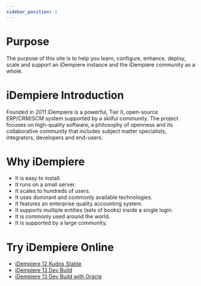 ```yaml
---
sidebar_position: 1
---
```

# Purpose

The purpose of this site is to help you learn, configure, enhance, deploy, scale and support an iDempiere instance and the iDempiere community as a whole.

# iDempiere Introduction

Founded in 2011 iDempiere is a powerful, Tier II, open-source ERP/CRM/SCM system supported by a skilful community. The project focuses on high-quality software, a philosophy of openness and its collaborative community that includes subject matter specialists, integrators, developers and end-users.

# Why iDempiere
- It is easy to install.
- It runs on a small server.
- It scales to hundreds of users.
- It uses dominant and commonly available technologies.
- It features an enterprise quality accounting system.
- It supports multiple entities (sets of books) inside a single login.
- It is commonly used around the world.
- It is supported by a large community.

# Try iDempiere Online
- [iDempiere 12 Kudos Stable](https://demo.globalqss.com/webui/)
- [iDempiere 13 Dev Build](https://test.idempiere.org/webui/)
- [iDempiere 13 Dev Build with Oracle](https://test-oracle.idempiere.org/webui/)
